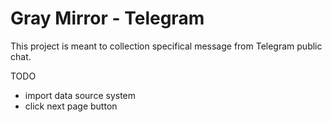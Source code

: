# Gray Mirror - Telegram

This project is meant to collection specifical message from Telegram public chat.

TODO
- import data source system
- click next page button

